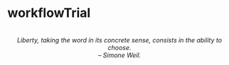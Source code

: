 # workflowTrial
<!-- QUOTE:START -->
<p align="center"><br><i>Liberty, taking the word in its concrete sense, consists in the ability to choose.</i><br><i>– Simone Weil.</i><br></p>
<!-- QUOTE:END -->

